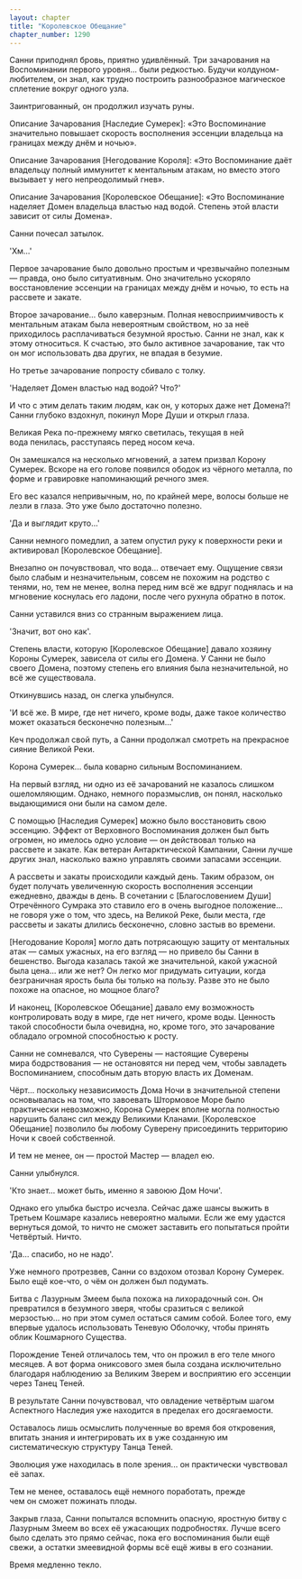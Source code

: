 ```yaml
---
layout: chapter
title: "Королевское Обещание"
chapter_number: 1290
---
```


Санни приподнял бровь, приятно удивлённый. Три зачарования на Воспоминании первого уровня... были редкостью. Будучи колдуном-любителем, он знал, как трудно построить разнообразное магическое сплетение вокруг одного узла.

Заинтригованный, он продолжил изучать руны.

Описание Зачарования [Наследие Сумерек]: «Это Воспоминание значительно повышает скорость восполнения эссенции владельца на границах между днём и ночью».

Описание Зачарования [Негодование Короля]: «Это Воспоминание даёт владельцу полный иммунитет к ментальным атакам, но вместо этого вызывает у него непреодолимый гнев».

Описание Зачарования [Королевское Обещание]: «Это Воспоминание наделяет Домен владельца властью над водой. Степень этой власти зависит от силы Домена».

Санни почесал затылок.

'Хм...'

Первое зачарование было довольно простым и чрезвычайно полезным — правда, оно было ситуативным. Оно значительно ускоряло восстановление эссенции на границах между днём и ночью, то есть на рассвете и закате.

Второе зачарование... было каверзным. Полная невосприимчивость к ментальным атакам была невероятным свойством, но за неё приходилось расплачиваться безумной яростью. Санни не знал, как к этому относиться. К счастью, это было активное зачарование, так что он мог использовать два других, не впадая в безумие.

Но третье зачарование попросту сбивало с толку.

'Наделяет Домен властью над водой? Что?'

И что с этим делать таким людям, как он, у которых даже нет Домена?! Санни глубоко вздохнул, покинул Море Души и открыл глаза.

Великая Река по-прежнему мягко светилась, текущая в ней вода пенилась, расступаясь перед носом кеча.

Он замешкался на несколько мгновений, а затем призвал Корону Сумерек. Вскоре на его голове появился ободок из чёрного металла, по форме и гравировке напоминающий речного змея.

Его вес казался непривычным, но, по крайней мере, волосы больше не лезли в глаза. Это уже было достаточно полезно.

'Да и выглядит круто...'

Санни немного помедлил, а затем опустил руку к поверхности реки и активировал [Королевское Обещание].

Внезапно он почувствовал, что вода... отвечает ему. Ощущение связи было слабым и незначительным, совсем не похожим на родство с тенями, но, тем не менее, волна перед ним всё же вдруг поднялась и на мгновение коснулась его ладони, после чего рухнула обратно в поток.

Санни уставился вниз со странным выражением лица.

'Значит, вот оно как'.

Степень власти, которую [Королевское Обещание] давало хозяину Короны Сумерек, зависела от силы его Домена. У Санни не было своего Домена, поэтому степень его влияния была незначительной, но всё же существовала.

Откинувшись назад, он слегка улыбнулся.

'И всё же. В мире, где нет ничего, кроме воды, даже такое количество может оказаться бесконечно полезным...'

Кеч продолжал свой путь, а Санни продолжал смотреть на прекрасное сияние Великой Реки.

Корона Сумерек... была коварно сильным Воспоминанием.

На первый взгляд, ни одно из её зачарований не казалось слишком ошеломляющим. Однако, немного поразмыслив, он понял, насколько выдающимися они были на самом деле.

С помощью [Наследия Сумерек] можно было восстановить свою эссенцию. Эффект от Верховного Воспоминания должен был быть огромен, но имелось одно условие — он действовал только на рассвете и закате. Как ветеран Антарктической Кампании, Санни лучше других знал, насколько важно управлять своими запасами эссенции.

А рассветы и закаты происходили каждый день. Таким образом, он будет получать увеличенную скорость восполнения эссенции ежедневно, дважды в день. В сочетании с [Благословением Души] Отречённого Сумрака это ставило его в очень выгодное положение... не говоря уже о том, что здесь, на Великой Реке, были места, где рассветы и закаты длились бесконечно, словно застыв во времени.

[Негодование Короля] могло дать потрясающую защиту от ментальных атак — самых ужасных, на его взгляд — но привело бы Санни в бешенство. Выгода казалась такой же значительной, какой ужасной была цена... или же нет? Он легко мог придумать ситуации, когда безграничная ярость была бы только на пользу. Разве это не было похоже на опасное, но мощное благо?

И наконец, [Королевское Обещание] давало ему возможность контролировать воду в мире, где нет ничего, кроме воды. Ценность такой способности была очевидна, но, кроме того, это зачарование обладало огромной способностью к росту.

Санни не сомневался, что Суверены — настоящие Суверены мира бодрствования — не остановятся ни перед чем, чтобы завладеть Воспоминанием, способным дать вторую власть их Доменам.

Чёрт... поскольку независимость Дома Ночи в значительной степени основывалась на том, что завоевать Штормовое Море было практически невозможно, Корона Сумерек вполне могла полностью нарушить баланс сил между Великими Кланами. [Королевское Обещание] позволило бы любому Суверену присоединить территорию Ночи к своей собственной.

И тем не менее, он — простой Мастер — владел ею.

Санни улыбнулся.

'Кто знает... может быть, именно я завоюю Дом Ночи'.

Однако его улыбка быстро исчезла. Сейчас даже шансы выжить в Третьем Кошмаре казались невероятно малыми. Если же ему удастся вернуться домой, то ничто не сможет заставить его попытаться пройти Четвёртый. Ничто.

'Да... спасибо, но не надо'.

Уже немного протрезвев, Санни со вздохом отозвал Корону Сумерек. Было ещё кое-что, о чём он должен был подумать.

Битва с Лазурным Змеем была похожа на лихорадочный сон. Он превратился в безумного зверя, чтобы сразиться с великой мерзостью... но при этом сумел остаться самим собой. Более того, ему впервые удалось использовать Теневую Оболочку, чтобы принять облик Кошмарного Существа.

Порождение Теней отличалось тем, что он прожил в его теле много месяцев. А вот форма ониксового змея была создана исключительно благодаря наблюдению за Великим Зверем и восприятию его эссенции через Танец Теней.

В результате Санни почувствовал, что овладение четвёртым шагом Аспектного Наследия уже находится в пределах его досягаемости.

Оставалось лишь осмыслить полученные во время боя откровения, впитать знания и интегрировать их в уже созданную им систематическую структуру Танца Теней.

Эволюция уже находилась в поле зрения... он практически чувствовал её запах.

Тем не менее, оставалось ещё немного поработать, прежде чем он сможет пожинать плоды.

Закрыв глаза, Санни попытался вспомнить опасную, яростную битву с Лазурным Змеем во всех её ужасающих подробностях. Лучше всего было сделать это прямо сейчас, пока его воспоминания были ещё свежи, а остатки змеевидной формы всё ещё живы в его сознании.

Время медленно текло.